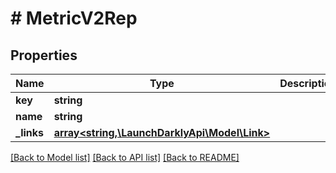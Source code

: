 # # MetricV2Rep

## Properties

Name | Type | Description | Notes
------------ | ------------- | ------------- | -------------
**key** | **string** |  |
**name** | **string** |  |
**_links** | [**array<string,\LaunchDarklyApi\Model\Link>**](Link.md) |  |

[[Back to Model list]](../../README.md#models) [[Back to API list]](../../README.md#endpoints) [[Back to README]](../../README.md)
